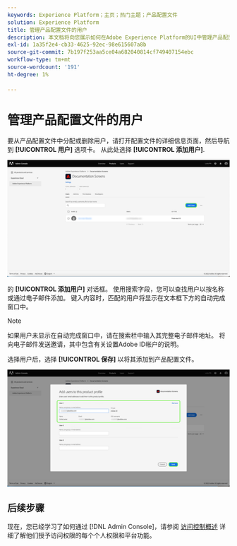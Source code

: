 ```yaml
---
keywords: Experience Platform；主页；热门主题；产品配置文件
solution: Experience Platform
title: 管理产品配置文件的用户
description: 本文档将向您展示如何在Adobe Experience Platform的UI中管理产品配置文件的用户。
exl-id: 1a35f2e4-cb33-4625-92ec-98e615607a8b
source-git-commit: 7b197f253aa5ce04a682040814cf749407154ebc
workflow-type: tm+mt
source-wordcount: '191'
ht-degree: 1%

---
```


# 管理产品配置文件的用户

要从产品配置文件中分配或删除用户，请打开配置文件的详细信息页面，然后导航到 **[!UICONTROL 用户]** 选项卡。 从此处选择 **[!UICONTROL 添加用户]**.

![添加用户](../images/add-user.png)

的 **[!UICONTROL 添加用户]** 对话框。 使用搜索字段，您可以查找用户以按名称或通过电子邮件添加。 键入内容时，匹配的用户将显示在文本框下方的自动完成窗口中。

>[!NOTE]
>
>如果用户未显示在自动完成窗口中，请在搜索栏中输入其完整电子邮件地址。 将向电子邮件发送邀请，其中包含有关设置Adobe ID帐户的说明。

选择用户后，选择 **[!UICONTROL 保存]** 以将其添加到产品配置文件。

![保存用户](../images/save-user.png)

## 后续步骤

现在，您已经学习了如何通过 [!DNL Admin Console]，请参阅 [访问控制概述](../home.md) 详细了解他们授予访问权限的每个个人权限和平台功能。
